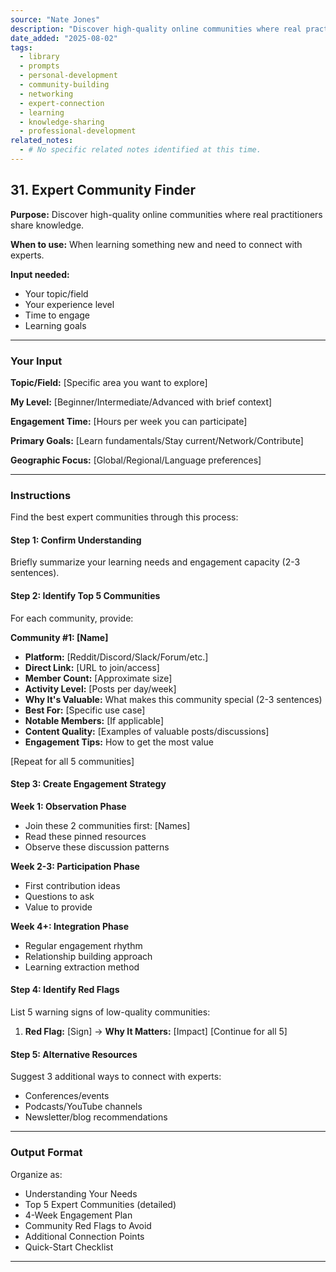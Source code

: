 ```yaml
---
source: "Nate Jones"
description: "Discover high-quality online communities where real practitioners share knowledge."
date_added: "2025-08-02"
tags:
  - library
  - prompts
  - personal-development
  - community-building
  - networking
  - expert-connection
  - learning
  - knowledge-sharing
  - professional-development
related_notes:
  - # No specific related notes identified at this time.
---
```

## 31. Expert Community Finder

**Purpose:** Discover high-quality online communities where real practitioners share knowledge.

**When to use:** When learning something new and need to connect with experts.

**Input needed:**

*   Your topic/field
*   Your experience level
*   Time to engage
*   Learning goals

---

### Your Input

**Topic/Field:** [Specific area you want to explore]

**My Level:** [Beginner/Intermediate/Advanced with brief context]

**Engagement Time:** [Hours per week you can participate]

**Primary Goals:** [Learn fundamentals/Stay current/Network/Contribute]

**Geographic Focus:** [Global/Regional/Language preferences]

---

### Instructions

Find the best expert communities through this process:

#### Step 1: Confirm Understanding

Briefly summarize your learning needs and engagement capacity (2-3 sentences).

#### Step 2: Identify Top 5 Communities

For each community, provide:

**Community #1: [Name]**

*   **Platform:** [Reddit/Discord/Slack/Forum/etc.]
*   **Direct Link:** [URL to join/access]
*   **Member Count:** [Approximate size]
*   **Activity Level:** [Posts per day/week]
*   **Why It's Valuable:** What makes this community special (2-3 sentences)
*   **Best For:** [Specific use case]
*   **Notable Members:** [If applicable]
*   **Content Quality:** [Examples of valuable posts/discussions]
*   **Engagement Tips:** How to get the most value

[Repeat for all 5 communities]

#### Step 3: Create Engagement Strategy

**Week 1: Observation Phase**

*   Join these 2 communities first: [Names]
*   Read these pinned resources
*   Observe these discussion patterns

**Week 2-3: Participation Phase**

*   First contribution ideas
*   Questions to ask
*   Value to provide

**Week 4+: Integration Phase**

*   Regular engagement rhythm
*   Relationship building approach
*   Learning extraction method

#### Step 4: Identify Red Flags

List 5 warning signs of low-quality communities:

1.  **Red Flag:** [Sign] → **Why It Matters:** [Impact] [Continue for all 5]

#### Step 5: Alternative Resources

Suggest 3 additional ways to connect with experts:

*   Conferences/events
*   Podcasts/YouTube channels
*   Newsletter/blog recommendations

---

### Output Format

Organize as:

*   Understanding Your Needs
*   Top 5 Expert Communities (detailed)
*   4-Week Engagement Plan
*   Community Red Flags to Avoid
*   Additional Connection Points
*   Quick-Start Checklist

---
